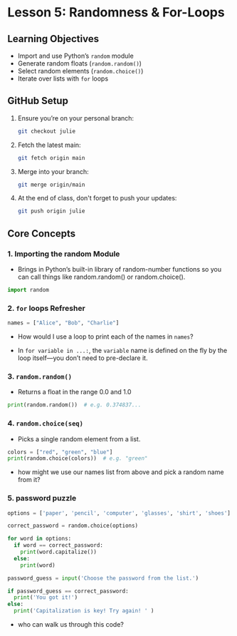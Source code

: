 # Lesson 5: Randomness & For-Loops

## Learning Objectives

- Import and use Python’s `random` module  
- Generate random floats (`random.random()`) 
- Select random elements (`random.choice()`) 
- Iterate over lists with `for` loops   

## GitHub Setup
1. Ensure you’re on your personal branch:
   ```bash
   git checkout julie
   ```
2. Fetch the latest main:
   ```bash
   git fetch origin main
   ```
3. Merge into your branch:
   ```bash
   git merge origin/main
   ```
4. At the end of class, don't forget to push your updates:
   ```bash
   git push origin julie
   ```
## Core Concepts

### 1. Importing the random Module
- Brings in Python’s built-in library of random-number functions so you can call things like random.random() or random.choice().
```python
import random
```

### 2. `for` loops Refresher
```python
names = ["Alice", "Bob", "Charlie"]
```
- How would I use a loop to print each of the names in `names`?

- In `for variable in ...:`, the `variable` name is defined on the fly by the loop itself—you don’t need to pre-declare it.

### 3. `random.random()`
- Returns a float in the range 0.0 and 1.0
```python
print(random.random())  # e.g. 0.374837...
```

### 4. `random.choice(seq)`
- Picks a single random element from a list.
```python
colors = ["red", "green", "blue"]
print(random.choice(colors))  # e.g. "green"
```

- how might we use our names list from above and pick a random name from it?

### 5. password puzzle 
```python
options = ['paper', 'pencil', 'computer', 'glasses', 'shirt', 'shoes']

correct_password = random.choice(options)

for word in options:
  if word == correct_password:
    print(word.capitalize())
  else:
    print(word)

password_guess = input('Choose the password from the list.')

if password_guess == correct_password:
  print('You got it!')
else:
  print('Capitalization is key! Try again! ' )
```
- who can walk us through this code? 
